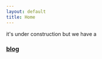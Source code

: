 ```yaml
---
layout: default
title: Home
---
```


<html>
<head>
    <title>Psychonaut Girl</title>
</head>
<body>
    <div class="container">
    <p>it's under construction but we have a</p>
    <h3><a href="/blog">blog</a></h3>
    </div>
</body>
</html>